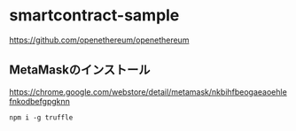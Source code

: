 # smartcontract-sample

https://github.com/openethereum/openethereum

## MetaMaskのインストール
https://chrome.google.com/webstore/detail/metamask/nkbihfbeogaeaoehlefnkodbefgpgknn

```
npm i -g truffle
```
